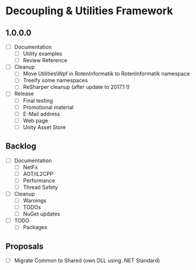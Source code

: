 # Decoupling & Utilities Framework

## 1.0.0.0

- [ ] Documentation
  - [ ] Utility examples
  - [ ] Review Reference
- [ ] Cleanup
  - [ ] Move Utilities\Wpf in RotenInformatik to RotenInformatik namespace
  - [ ] Treeify some namespaces
  - [ ] ReSharper cleanup (after update to 2017.1 !)
- [ ] Release
  - [ ] Final testing
  - [ ] Promotional material
  - [ ] E-Mail address
  - [ ] Web page
  - [ ] Unity Asset Store

## Backlog

- [ ] Documentation
  - [ ] NetFx
  - [ ] AOT/IL2CPP
  - [ ] Performance
  - [ ] Thread Safety
- [ ] Cleanup
  - [ ] Warnings
  - [ ] TODOs
  - [ ] NuGet updates
- [ ] TODO
  - [ ] Packages

## Proposals

- [ ] Migrate Common to Shared (own DLL using .NET Standard)
